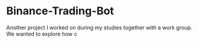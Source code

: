 # Binance-Trading-Bot
Another project I worked on during my studies together with a work group. We wanted to explore how c
